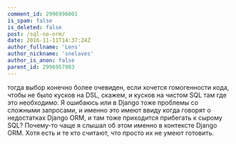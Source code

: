 ```yaml
---
comment_id: 2996996001
is_spam: false
is_deleted: false
post: /sql-no-orm/
date: 2016-11-11T14:37:24Z
author_fullname: 'Lens'
author_nickname: 'snelaves'
author_is_anon: false
parent_id: 2996957983
---
```


<p>тогда выбор конечно более очевиден, если хочется гомогенности кода, чтобы не было кусков на DSL, скажем, и кусков на чистом SQL там где это необходимо. Я ошибаюсь или в Django тоже проблемы со сложными запросами, и именно это имеют ввиду когда говорят о недостатках Django ORM, и там тоже приходится прибегать к сырому SQL? Почему-то чаще я слышал об этом именно в контексте Django ORM. Хотя есть и те кто считают, что просто их не умеют готовить.</p>
